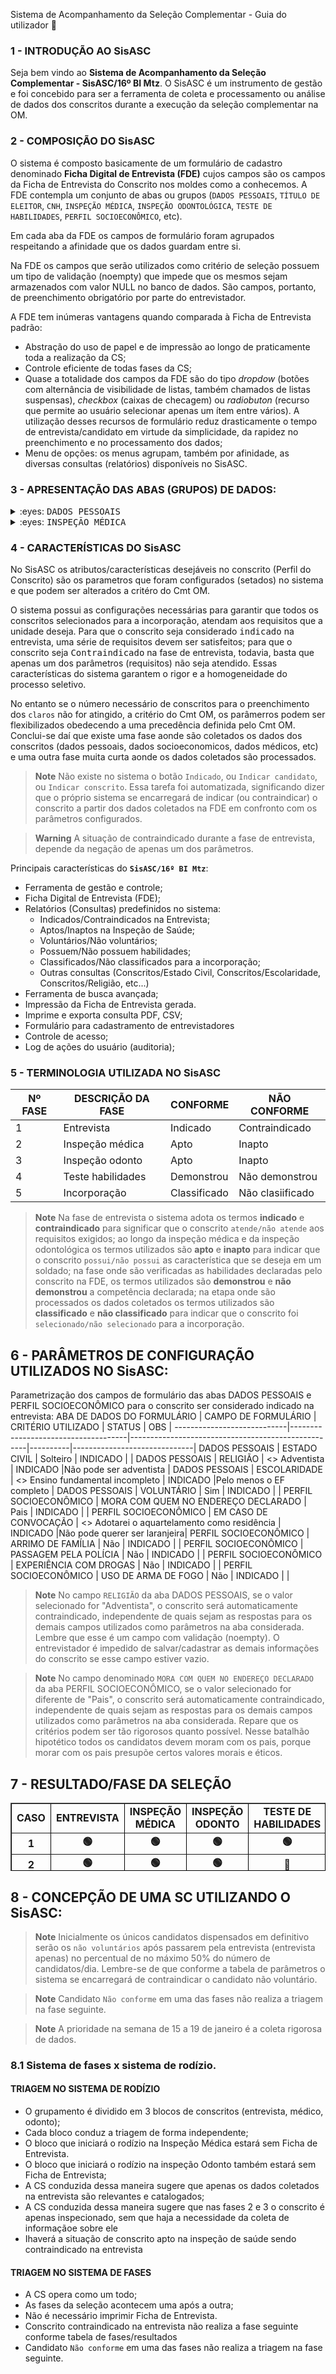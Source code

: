 Sistema de Acompanhamento da Seleção Complementar - Guia do utilizador 👋

### 1 - INTRODUÇÃO AO SisASC
Seja bem vindo ao **Sistema de Acompanhamento da Seleção Complementar - SisASC/16º BI Mtz**. O SisASC é um instrumento de gestão e foi concebido para ser a ferramenta de coleta e processamento ou análise de dados dos conscritos durante a execução da seleção complementar na OM.

### 2 - COMPOSIÇÃO DO SisASC
O sistema é composto basicamente de um formulário de cadastro denominado **Ficha Digital de Entrevista (FDE)** cujos campos são os campos da Ficha de Entrevista do Conscrito nos moldes como a conhecemos. A FDE contempla um conjunto de abas ou grupos (`DADOS PESSOAIS`, `TÍTULO DE ELEITOR`, `CNH`, `INSPEÇÃO MÉDICA`, `INSPEÇÃO ODONTOLÓGICA`, `TESTE DE HABILIDADES`, `PERFIL SOCIOECONÔMICO`, etc). 

Em cada aba da FDE os campos de formulário foram agrupados respeitando a afinidade que os dados guardam entre si. 

Na FDE os campos que serão utilizados como critério de seleção possuem um tipo de validação (noempty) que impede que os mesmos sejam armazenados com valor NULL no banco de dados. São campos, portanto, de preenchimento obrigatório por parte do entrevistador.

A FDE tem inúmeras vantagens quando comparada à Ficha de Entrevista padrão:
- Abstração do uso de papel e de impressão ao longo de praticamente toda a realização da CS;
- Controle eficiente de todas fases da CS;
- Quase a totalidade dos campos da FDE são do tipo *dropdow* (botões com alternância de visibilidade de listas, também chamados de listas suspensas), *checkbox* (caixas de checagem) ou *radiobuton* (recurso que permite ao usuário selecionar apenas um ítem entre vários). A utilização desses recursos de formulário reduz drasticamente o tempo de entrevista/candidato em virtude da simplicidade, da rapidez no preenchimento e no processamento dos dados;
- Menu de opções: os menus agrupam, também por afinidade, as diversas consultas (relatórios) disponíveis no SisASC.

### 3 - APRESENTAÇÃO DAS ABAS (GRUPOS) DE DADOS:
<details>
<summary>:eyes: <kbd>DADOS PESSOAIS</kbd></summary>
 
![menus e abas 5](https://user-images.githubusercontent.com/121310141/209486078-dd89a412-65c7-4e53-bc3d-2db3ab8643e8.png)

 Na imagem acima temos a aba DADOS PESSOAIS da Ficha "Digital" de Entrevista do Conscrito em evidência. 
 > **Note**
> Repare que o sistema recusa o cadastramanto do conscrito se `quaisquer` dos campos: NOME, CPF, ESTADO CIVIL, RELIGIÃO, ESCOLARIDADE, VOLUNTÁRIO ou ENTREVISTADOR não forem corretamente preenchidos. 

> **Note**
> O campo CPF do formulário tem validação *isunique*, garantindo que cada CPF armazenado no banco de dados seja único. De outra forma: o sistema não permitirá a duplicidade de cadastro.  
</details>

<details>
<summary>:eyes: <kbd>INSPEÇÃO MÉDICA</kbd></summary>
 
![fm](https://user-images.githubusercontent.com/121310141/209503889-b8d7322c-934d-472d-895f-1b6718a2b76d.png)

Na imagem acima temos a aba DADOS PESSOAIS da Ficha "Digital" de Entrevista do Conscrito em evidência. 
 > **Note**
> Repare que o sistema recusa o cadastramanto do conscrito se `quaisquer` dos campos: NOME, CPF, ESTADO CIVIL, RELIGIÃO, ESCOLARIDADE, VOLUNTÁRIO ou ENTREVISTADOR não forem corretamente preenchidos. 

> **Note**
> O campo CPF do formulário tem validação *isunique*, garantindo que cada CPF armazenado no banco de dados seja único. De outra forma: o sistema não permitirá a duplicidade de cadastro.  
</details>
  
### 4 - CARACTERÍSTICAS DO SisASC
No SisASC os atributos/características desejáveis no conscrito (Perfil do Conscrito) são os parametros que foram configurados (setados) no sistema e que podem ser alterados a critéro do Cmt OM.

O sistema possui as configurações necessárias para garantir que todos os conscritos selecionados para a incorporação, atendam aos requisitos que a unidade deseja. Para que o conscrito seja considerado <kbd>indicado</kbd> na entrevista, uma série de requisitos devem ser satisfeitos; para que o conscrito seja <kbd>Contraindicado</kbd> na fase de entrevista, todavia, basta que apenas um dos parâmetros (requisitos) não seja atendido. Essas características do sistema garantem o rigor e a homogeneidade do processo seletivo. 

No entanto se o número necessário de conscritos para o preenchimento dos `claros` não for atingido, a critério do Cmt OM, os parâmerros podem ser flexibilizados obedecendo a uma precedência definida pelo Cmt OM. Conclui-se daí que existe uma fase aonde são coletados os dados dos conscritos (dados pessoais, dados socioeconomicos, dados médicos, etc) e uma outra fase muita curta aonde os dados coletados são processados. 
> **Note**
> Não existe no sistema o botão `Indicado`, ou `Indicar candidato`, ou `Indicar conscrito`. Essa tarefa foi automatizada, significando dizer que o próprio sistema se encarregará de indicar (ou contraindicar) o conscrito a partir dos dados coletados na FDE em confronto com os parâmetros configurados.

> **Warning**
> A situação de contraindicado durante a fase de entrevista, depende da negação de apenas um dos parâmetros.

Principais características do **`SisASC/16º BI Mtz`**:

- Ferramenta de gestão e controle; 
- Ficha Digital de Entrevista (FDE); 
- Relatórios (Consultas) predefinidos no sistema: 
   - Indicados/Contraindicados na Entrevista;
   - Aptos/Inaptos na Inspeção de Saúde;
   - Voluntários/Não voluntários;
   - Possuem/Não possuem habilidades;
   - Classificados/Não classificados para a incorporação;
   - Outras consultas (Conscritos/Estado Civil, Conscritos/Escolaridade, Conscritos/Religião, etc...)  
- Ferramenta de busca avançada; 
- Impressão da Ficha de Entrevista gerada. 
- Imprime e exporta consulta PDF, CSV; 
- Formulário para cadastramento de entrevistadores 
- Controle de acesso; 
- Log de ações do usuário (auditoria); 

### 5 - TERMINOLOGIA UTILIZADA NO SisASC
Nº FASE |          DESCRIÇÃO DA FASE        |   CONFORME   |   NÃO CONFORME   | 
--------|-----------------------------------|--------------|------------------|
    1   | Entrevista                        | Indicado     | Contraindicado   |   
    2   | Inspeção médica                   | Apto         | Inapto           |      
    3   | Inspeção odonto                   | Apto         | Inapto           |      
    4   | Teste habilidades                 | Demonstrou   | Não demonstrou   |      
    5   | Incorporação                      | Classificado | Não clasiificado |      
 
> **Note** 
> Na fase de entrevista o sistema adota os termos **indicado** e **contraindicado** para significar que o conscrito `atende/não atende` aos requisitos exigidos; ao longo da  inspeção médica e da inspeção odontológica os termos utilizados são **apto** e **inapto** para indicar que o conscrito `possui/não possui` as característica que se deseja em um soldado; na fase onde são verificadas as habilidades declaradas pelo conscrito na FDE, os termos utilizados são **demonstrou** e **não demonstrou** a competência declarada; na etapa onde são processados os dados coletados os termos utilizados são **classificado** e **não classificado** para indicar que o conscrito foi `selecionado/não selecionado` para a incorporação.

## 6 - PARÂMETROS DE CONFIGURAÇÃO UTILIZADOS NO SisASC:
Parametrização dos campos de formulário das abas DADOS PESSOAIS e PERFIL SOCIOECONÔMICO para o conscrito ser considerado indicado na entrevista:
 ABA DE DADOS DO FORMULÁRIO |            CAMPO DE FORMULÁRIO      |                    CRITÉRIO UTILIZADO              | STATUS   | OBS                          |
----------------------------|-------------------------------------|----------------------------------------------------|----------|------------------------------|
 DADOS PESSOAIS             | ESTADO CIVIL                        | Solteiro                                           | INDICADO |                              |
 DADOS PESSOAIS             | RELIGIÃO                            | &lt;&gt; Adventista                                | INDICADO |Não pode ser adventista       |
 DADOS PESSOAIS             | ESCOLARIDADE                        | &lt;&gt; Ensino fundamental incompleto             | INDICADO |Pelo menos o EF completo      |
 DADOS PESSOAIS             | VOLUNTÁRIO                          | Sim                                                | INDICADO |                              |
 PERFIL SOCIOECONÔMICO      | MORA COM QUEM NO ENDEREÇO DECLARADO | Pais                                               | INDICADO |                              |
 PERFIL SOCIOECONÔMICO      | EM CASO DE CONVOCAÇÃO               | &lt;&gt; Adotarei o aquartelamento como residência | INDICADO |Não pode querer ser laranjeira|
 PERFIL SOCIOECONÔMICO      | ARRIMO DE FAMÍLIA                   | Não                                                | INDICADO |                              |
 PERFIL SOCIOECONÔMICO      | PASSAGEM PELA POLÍCIA               | Não                                                | INDICADO |                              |
 PERFIL SOCIOECONÔMICO      | EXPERIÊNCIA COM DROGAS              | Não                                                | INDICADO |                              |
 PERFIL SOCIOECONÔMICO      | USO DE ARMA DE FOGO                 | Não                                                | INDICADO |                              |

> **Note**
> No campo `RELIGIÃO` da aba DADOS PESSOAIS, se o valor selecionado for "Adventista", o conscrito será automaticamente contraindicado, independente de quais sejam as respostas para os demais campos utilizados como parâmetros na aba considerada. Lembre que esse é um campo com validação (noempty). O entrevistador é impedido de salvar/cadastrar as demais informações do conscrito se esse campo estiver vazio.  

> **Note**
> No campo denominado `MORA COM QUEM NO ENDEREÇO DECLARADO` da aba PERFIL SOCIOECONÔMICO, se o valor selecionado for diferente de "Pais", o conscrito será automaticamente contraindicado, independente de quais sejam as respostas para os demais campos utilizados como parâmetros na aba considerada. Repare que os critérios podem ser tão rigorosos quanto possível. Nesse batalhão hipotético todos os candidatos devem moram com os pais, porque morar com os pais presupõe certos valores morais e éticos.

## 7 - RESULTADO/FASE DA SELEÇÃO
<table style="width: 100%; height: 109px; border-color: #000000;" border="1"r>
<tbody>
<tr>
<td style="text-align: center;"><strong>CASO</strong></td>
<td style="text-align: center;"><strong>ENTREVISTA</strong></td>
<td style="text-align: center;"><strong>INSPEÇÃO MÉDICA</strong></td>
<td style="text-align: center;"><strong>INSPEÇÃO ODONTO</strong></td>
<td style="text-align: center;"><strong>TESTE DE HABILIDADES</strong></td>
<td style="text-align: center;"><strong>STATUS</strong></td>
</tr>
<tr>
<td style="text-align: center;"><strong>1</strong></td>
<td style="text-align: center;"><strong>🟢</strong></td>
<td style="text-align: center;"><strong>🟢</strong></td>
<td style="text-align: center;"><strong>🟢</strong></td>
<td style="text-align: center;"><strong>🟢</strong></td>
<td style="text-align: center;"><strong>CLASSIFICADO</strong></td>
</tr>
<tr>
<td style="text-align: center;"><strong>2</strong></td>
<td style="text-align: center;"><strong>🟢</strong></td>
<td style="text-align: center;"><strong>🟢</strong></td>
<td style="text-align: center;"><strong>🟢</strong></td>
<td style="text-align: center;"><strong>🔴</strong></td>
<td style="text-align: center;"><strong>CLASSIFICADO</strong></td>
</tr>
<tr>
<td style="text-align: center;"><strong>3</strong></td>
<td style="text-align: center;"><strong>🟢</strong></td>
<td style="text-align: center;"><strong>🟢</strong></td>
<td style="text-align: center;"><strong>🔴</strong></td>
<td style="text-align: center;"><strong></strong></td>
<td style="text-align: center;"><strong>NÃO CLASSIFICADO</strong></td>
</tr>
<tr>
<td style="text-align: center;"><strong>4</strong></td>
<td style="text-align: center;"><strong>🟢</strong></td>
<td style="text-align: center;"><strong>🔴</strong></td>
<td style="text-align: center;"><strong></strong></td>
<td style="text-align: center;"><strong></strong></td>
<td style="text-align: center;"><strong>NÃO CLASSIFICADO</strong></td>
</tr>
<tr>
<td style="text-align: center;"><strong>5</strong></td>
<td style="text-align: center;"><strong>🔴</strong></td>
<td style="text-align: center;"><strong></strong></td>
<td style="text-align: center;"><strong></strong></td>
<td style="text-align: center;"><strong></strong></td>
<td style="text-align: center;"><strong>NÃO CLASSIFICADO</strong></td>
</tr>
</tbody>
</table>

## 8 - CONCEPÇÃO DE UMA SC UTILIZANDO O SisASC:
>**Note**
> Inicialmente os únicos candidatos dispensados em definitivo serão os `não voluntários` após passarem pela entrevista (entrevista apenas) no percentual de no máximo 50% do número de candidatos/dia. Lembre-se de que conforme a tabela de parâmetros o sistema se encarregará de contraindicar o candidato não voluntário.

>**Note**
> Candidato `Não conforme` em uma das fases não realiza a triagem na fase seguinte. 

>**Note**
> A prioridade na semana de 15 a 19 de janeiro é a coleta rigorosa de dados.
 
### 8.1 Sistema de fases x sistema de rodízio.
 
 #### TRIAGEM NO SISTEMA DE RODÍZIO
   - O grupamento é dividido em 3 blocos de conscritos (entrevista, médico, odonto);
   - Cada bloco conduz a triagem de forma independente; 
   - O bloco que iniciará o rodízio na Inspeção Médica estará sem Ficha de Entrevista. 
   - O bloco que iniciará o rodízio na inspeção Odonto também estará sem Ficha de Entrevista;
   - A CS conduzida dessa maneira sugere que apenas os dados coletados na entrevista são relevantes e catalogados;
   - A CS conduzida dessa maneira sugere que nas fases 2 e 3 o conscrito é apenas inspecionado, sem que haja a necessidade da coleta de informaçãoe sobre ele   
   - Ihaverá a situação de conscrito apto na inspeção de saúde sendo contraindicado na entrevista 

#### TRIAGEM NO SISTEMA DE FASES
   - A CS opera como um todo;
   - As fases da seleção acontecem uma após a outra;
   - Não é necessário imprimir Ficha de Entrevista.
   - Conscrito contraindicado na entrevista não realiza a fase seguinte conforme tabela de fases/resultados
   - Candidato `Não conforme` em uma das fases não realiza a triagem na fase seguinte. 






